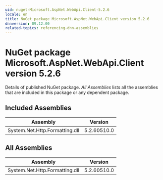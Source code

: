 ```yaml
---
uid: nuget-Microsoft.AspNet.WebApi.Client-5.2.6
locale: en
title: NuGet package Microsoft.AspNet.WebApi.Client version 5.2.6
dnnversion: 09.12.00
related-topics: referencing-dnn-assemblies
---
```


# NuGet package Microsoft.AspNet.WebApi.Client version 5.2.6
Details of published NuGet package.
*All Assemblies* lists all the assemblies that are included in this package or any dependent package.

## Included Assemblies

|Assembly|Version|
|---|---|
|System.Net.Http.Formatting.dll|5.2.60510.0|

## All Assemblies

|Assembly|Version|
|---|---|
|System.Net.Http.Formatting.dll|5.2.60510.0|


